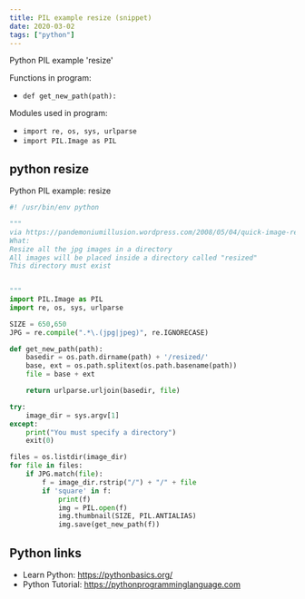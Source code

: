 ```yaml
---
title: PIL example resize (snippet)
date: 2020-03-02
tags: ["python"]
---
```

Python PIL example 'resize'

Functions in program: 
* `def get_new_path(path): `

Modules used in program: 
* `import re, os, sys, urlparse`
* `import PIL.Image as PIL`

## python resize

Python PIL example: resize

```python
#! /usr/bin/env python

"""
via https://pandemoniumillusion.wordpress.com/2008/05/04/quick-image-resizing-with-python/
What:
Resize all the jpg images in a directory
All images will be placed inside a directory called "resized"
This directory must exist
 

"""
import PIL.Image as PIL
import re, os, sys, urlparse

SIZE = 650,650
JPG = re.compile(".*\.(jpg|jpeg)", re.IGNORECASE)

def get_new_path(path): 
    basedir = os.path.dirname(path) + '/resized/'
    base, ext = os.path.splitext(os.path.basename(path))
    file = base + ext

    return urlparse.urljoin(basedir, file)

try:
    image_dir = sys.argv[1]
except:
    print("You must specify a directory")
    exit(0)

files = os.listdir(image_dir)
for file in files:
    if JPG.match(file):
        f = image_dir.rstrip("/") + "/" + file
        if 'square' in f:
            print(f)
            img = PIL.open(f)
            img.thumbnail(SIZE, PIL.ANTIALIAS)
            img.save(get_new_path(f))

```

## Python links

- Learn Python: https://pythonbasics.org/
- Python Tutorial: https://pythonprogramminglanguage.com
